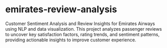 # emirates-review-analysis
Customer Sentiment Analysis and Review Insights for Emirates Airways using NLP and data visualization. This project analyzes passenger reviews to uncover key satisfaction factors, rating trends, and sentiment patterns, providing actionable insights to improve customer experience.
